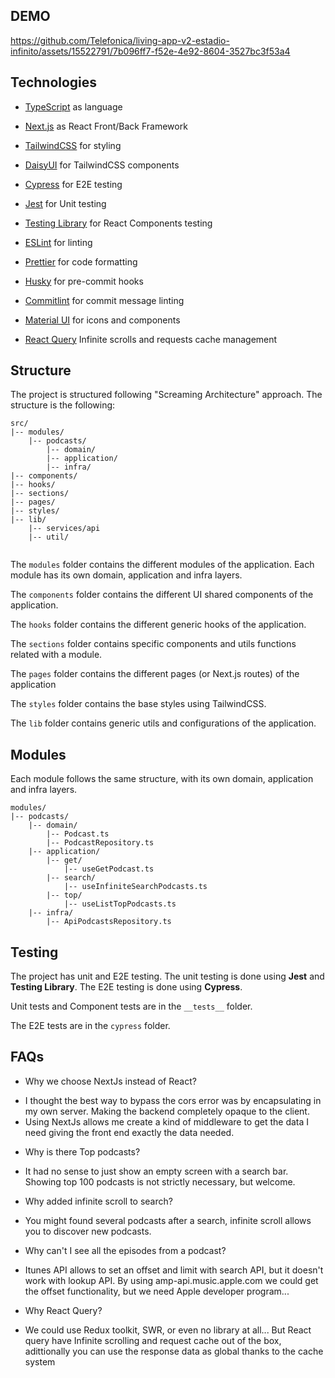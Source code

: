 ## DEMO


https://github.com/Telefonica/living-app-v2-estadio-infinito/assets/15522791/7b096ff7-f52e-4e92-8604-3527bc3f53a4

## Technologies
- [TypeScript](https://www.typescriptlang.org/) as language
- [Next.js](https://nextjs.org/) as React Front/Back Framework



- [TailwindCSS](https://tailwindcss.com/) for styling
- [DaisyUI](https://daisyui.com/) for TailwindCSS components
- [Cypress](https://www.cypress.io/) for E2E testing
- [Jest](https://jestjs.io/) for Unit testing
- [Testing Library](https://testing-library.com/) for React Components 
  testing
- [ESLint](https://eslint.org/) for linting
- [Prettier](https://prettier.io/) for code formatting
- [Husky](https://typicode.github.io/husky/#/) for pre-commit hooks
- [Commitlint](https://commitlint.js.org/#/) for commit message linting
- [Material UI](https://mui.com/) for icons and components
- [React Query](https://tanstack.com/query/) Infinite scrolls and requests cache management

## Structure
The project is structured following "Screaming Architecture" approach. The structure is the following:
```
src/
|-- modules/
    |-- podcasts/
        |-- domain/
        |-- application/
        |-- infra/
|-- components/
|-- hooks/
|-- sections/
|-- pages/
|-- styles/
|-- lib/
    |-- services/api
    |-- util/
     
```

The `modules` folder contains the different modules of the application. Each module has its own domain, application and infra layers.

The `components` folder contains the different UI shared components of the application.

The `hooks` folder contains the different generic hooks of the application.

The `sections` folder contains specific components and utils functions related with a module.

The `pages` folder contains the different pages (or Next.js routes) of the application

The `styles` folder contains the base styles using TailwindCSS.

The `lib` folder contains generic utils and configurations of the application.

## Modules

Each module follows the same structure, with its own domain, application and infra layers.

```
modules/
|-- podcasts/
    |-- domain/
        |-- Podcast.ts
        |-- PodcastRepository.ts
    |-- application/
        |-- get/
            |-- useGetPodcast.ts
        |-- search/
            |-- useInfiniteSearchPodcasts.ts
        |-- top/
            |-- useListTopPodcasts.ts
    |-- infra/
        |-- ApiPodcastsRepository.ts
```

## Testing

The project has unit and E2E testing. The unit testing is done using **Jest** and **Testing Library**. The E2E testing is done using **Cypress**.

Unit tests and Component tests are in the `__tests__` folder.

The E2E tests are in the `cypress` folder.


## FAQs

- Why we choose NextJs instead of React?

+ I thought the best way to bypass the cors error was by encapsulating in my own server. Making the backend completely opaque to the client.
+ Using NextJs allows me create a kind of middleware to get the data I need giving the front end exactly the data needed.


- Why is there Top podcasts?

+ It had no sense to just show an empty screen with a search bar. Showing top 100 podcasts is not strictly necessary, but welcome.

- Why added infinite scroll to search? 

+ You might found several podcasts after a search, infinite scroll allows you to discover new podcasts.

- Why can't I see all the episodes from a podcast? 

+ Itunes API allows to set an offset and limit with search API, but it doesn't work with lookup API. By using amp-api.music.apple.com we could get the offset functionality, but we need Apple developer program...

- Why React Query?

+ We could use Redux toolkit, SWR, or even no library at all... But React query have Infinite scrolling and request cache out of the box, adittionally you can use the response data as global thanks to the cache system


